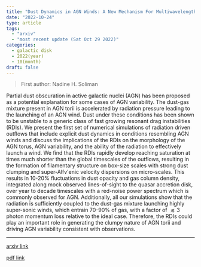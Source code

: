 ```yaml
---
title: "Dust Dynamics in AGN Winds: A New Mechanism For Multiwavelength AGN Variability"
date: "2022-10-24"
type: article
tags:
  - "arxiv"
  - "most recent update (Sat Oct 29 2022)"
categories:
  - galactic disk
  - 2022(year)
  - 10(month)
draft: false
---
```


> First author: Nadine H. Soliman

 Partial dust obscuration in active galactic nuclei (AGN) has been proposed as
a potential explanation for some cases of AGN variability. The dust-gas mixture
present in AGN torii is accelerated by radiation pressure leading to the
launching of an AGN wind. Dust under these conditions has been shown to be
unstable to a generic class of fast growing resonant drag instabilities (RDIs).
We present the first set of numerical simulations of radiation driven outflows
that include explicit dust dynamics in conditions resembling AGN winds and
discuss the implications of the RDIs on the morphology of the AGN torus, AGN
variability, and the ability of the radiation to effectively launch a wind. We
find that the RDIs rapidly develop reaching saturation at times much shorter
than the global timescales of the outflows, resulting in the formation of
filamentary structure on box-size scales with strong dust clumping and
super-Alfv\'enic velocity dispersions on micro-scales. This results in 10-20%
fluctuations in dust opacity and gas column density, integrated along mock
observed lines-of-sight to the quasar accretion disk, over year to decade
timescales with a red-noise power spectrum which is commonly observed for AGN.
Additionally, all our simulations show that the radiation is sufficiently
coupled to the dust-gas mixture launching highly super-sonic winds, which
entrain 70-90% of gas, with a factor of $\lesssim 3$ photon momentum loss
relative to the ideal case. Therefore, the RDIs could play an important role in
generating the clumpy nature of AGN torii and driving AGN variability
consistent with observations.

---
[arxiv link](http://arxiv.org/abs/2210.13517v1)

[pdf link](http://arxiv.org/pdf/2210.13517v1)